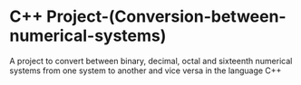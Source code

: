 # C++ Project-(Conversion-between-numerical-systems)
A project to convert between binary, decimal, octal and sixteenth numerical systems from one system to another and vice versa in the language C++
